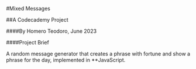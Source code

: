 #Mixed Messages

##A Codecademy Project

####By Homero Teodoro, June 2023

####Project Brief

A random message generator that creates a phrase with fortune and show a phrase for the day, implemented in **JavaScript.
